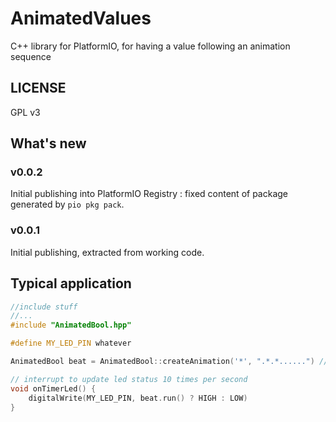 # AnimatedValues
C++ library for PlatformIO, for having a value following an animation sequence

## LICENSE

GPL v3

## What's new

### v0.0.2

Initial publishing into PlatformIO Registry : fixed content of package generated by `pio pkg pack`.

### v0.0.1

Initial publishing, extracted from working code.


## Typical application

```cpp
//include stuff
//...
#include "AnimatedBool.hpp"

#define MY_LED_PIN whatever

AnimatedBool beat = AnimatedBool::createAnimation('*', ".*.*......") // blink twice

// interrupt to update led status 10 times per second
void onTimerLed() {
    digitalWrite(MY_LED_PIN, beat.run() ? HIGH : LOW)
}
```
